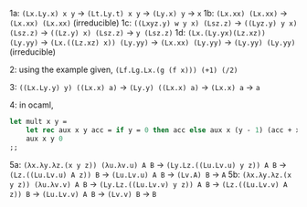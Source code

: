 1a: `(Lx.Ly.x) x y` -> `(Lt.Ly.t) x y` -> `(Ly.x) y` -> `x`
1b: `(Lx.xx) (Lx.xx)` -> `(Lx.xx) (Lx.xx)` (irreducible)
1c: `((Lxyz.y) w y x) (Lsz.z)` -> `((Lyz.y) y x) (Lsz.z)` -> `((Lz.y) x) (Lsz.z)` 
	-> `y (Lsz.z)`
1d: `(Lx.(Ly.yx)(Lz.xz)) (Ly.yy)` -> `(Lx.((Lz.xz) x)) (Ly.yy)` -> `(Lx.xx) (Ly.yy)` 
	-> `(Ly.yy) (Ly.yy)` (irreducible)

2: using the example given, `(Lf.Lg.Lx.(g (f x))) (+1) (/2)`

3: `((Lx.Ly.y) y) ((Lx.x) a)` -> `(Ly.y) ((Lx.x) a)` -> `(Lx.x) a` -> `a`

4: in ocaml, 
```ocaml
let mult x y =
	let rec aux x y acc = if y = 0 then acc else aux x (y - 1) (acc + x) in
	aux x y 0
;;
```

5a: `(λx.λy.λz.(x y z)) (λu.λv.u) A B` -> `(Ly.Lz.((Lu.Lv.u) y z)) A B` 
	-> `(Lz.((Lu.Lv.u) A z)) B` -> `(Lu.Lv.u) A B` -> `(Lv.A) B` -> `A`
5b: `(λx.λy.λz.(x y z)) (λu.λv.v) A B` -> `(Ly.Lz.((Lu.Lv.v) y z)) A B` 
	-> `(Lz.((Lu.Lv.v) A z)) B` -> `(Lu.Lv.v) A B` -> `(Lv.v) B` -> `B`